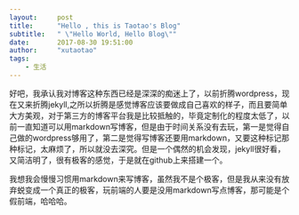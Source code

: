 ```yaml
---
layout:     post
title:      "Hello , this is Taotao's Blog"
subtitle:   " \"Hello World, Hello Blog\""
date:       2017-08-30 19:51:00
author:     "xutaotao"
tags:
    - 生活
---
```

<p>
	好吧，我承认我对博客这种东西已经是深深的痴迷上了，以前折腾wordpress，现在又来折腾jekyll,之所以折腾是感觉博客应该要做成自己喜欢的样子，而且要简单大方美观，对于第三方的博客平台我是比较抵触的，毕竟定制化的程度太低了，以前一直知道可以用markdown写博客，但是由于时间关系没有去玩，第一是觉得自己做的wordpress够用了，第二是觉得写博客还要用markdown，又要这种标记那种标记，太麻烦了，所以就没去深究。但是一个偶然的机会发现，jekyll很好看，又简洁明了，很有极客的感觉，于是就在github上来搭建一个。
</p>
<p>
	我想我会慢慢习惯用markdown来写博客，虽然我不是个极客，但是我从来没有放弃蜕变成一个真正的极客，玩前端的人要是没用markdown写点博客，那可能是个假前端，哈哈哈。
</p>

